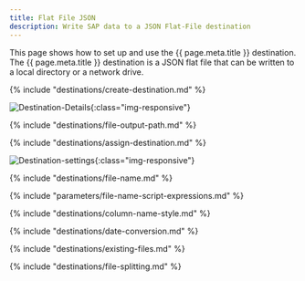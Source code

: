 ```yaml
---
title: Flat File JSON 
description: Write SAP data to a JSON Flat-File destination
---
```


This page shows how to set up and use the {{ page.meta.title }} destination. 
The {{ page.meta.title }} destination is a JSON flat file that can be written to a local directory or a network drive.  

{% include "destinations/create-destination.md" %}

![Destination-Details](../../assets/images/documentation/destinations/flat-file-json/destination-details.png){:class="img-responsive"}


{% include "destinations/file-output-path.md" %}

{% include "destinations/assign-destination.md" %}

![Destination-settings](../../assets/images/documentation/destinations/flat-file-json/destination-settings.png){:class="img-responsive"}

{% include "destinations/file-name.md" %}

{% include "parameters/file-name-script-expressions.md" %}

{% include "destinations/column-name-style.md" %}

{% include "destinations/date-conversion.md" %}
 
{% include "destinations/existing-files.md" %}

{% include "destinations/file-splitting.md" %}
